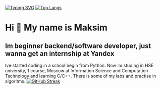 [![Typing SVG](https://readme-typing-svg.herokuapp.com?font=Fira+Code&weight=500&pause=1000&width=435&lines=Just+a+beginner+in+C)](https://git.io/typing-svg)
[![Top Langs](https://github-readme-stats.vercel.app/api/top-langs/?username=anuraghazra&layout=compact)](https://github.com/anuraghazra/github-readme-stats)


Hi 👋 My name is Maksim
==============================

Im beginner backend/software developer, just wanna get an internship at Yandex
-----------------------------------------------------------------

Ive started coding in a school begin from Python. Now im studing in HSE university, 1 course, Moscow at Information Science and Computation Technology and learning C/C++. There is some of my labs and practise in algoritms.
[![GitHub Streak](https://streak-stats.demolab.com/?user=xyzfbi)](https://git.io/streak-stats)
